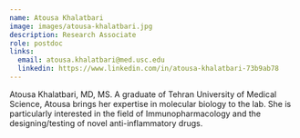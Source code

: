 ```yaml
---
name: Atousa Khalatbari
image: images/atousa-khalatbari.jpg
description: Research Associate
role: postdoc
links:
  email: atousa.khalatbari@med.usc.edu
  linkedin: https://www.linkedin.com/in/atousa-khalatbari-73b9ab78
---
```

Atousa Khalatbari, MD, MS. A graduate of Tehran University of Medical Science, Atousa brings her expertise in molecular biology to the lab. She is particularly interested in the field of  Immunopharmacology and the designing/testing of novel anti-inflammatory drugs.
